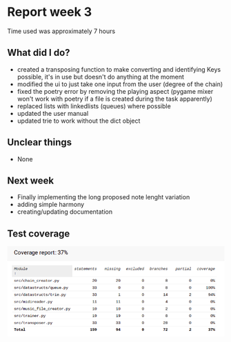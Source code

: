 # Report week 3

Time used was approximately 7 hours

## What did I do?

 - created a transposing function to make converting and identifying Keys possible, it's in use but doesn't do anything at the moment
 - modified the ui to just take one input from the user (degree of the chain)
 - fixed the poetry error by removing the playing aspect (pygame mixer won't work with poetry if a file is created during the task apparently)
 - replaced lists with linkedlists (queues) where possible
 - updated the user manual
 - updated trie to work without the dict object

## Unclear things

 - None
 
## Next week

 - Finally implementing the long proposed note lenght variation
 - adding simple harmony
 - creating/updating documentation
 
 ## Test coverage

![Coverage](../pictures/coverage_week_5.png)